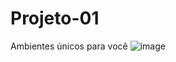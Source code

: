 # Projeto-01
Ambientes únicos para você
![image](https://user-images.githubusercontent.com/127259405/223874915-8406042a-f576-4644-985a-07d99d071426.png)
